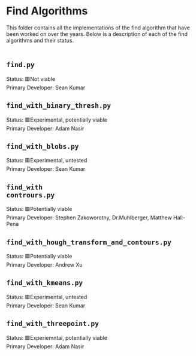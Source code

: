 # Find Algorithms
This folder contains all the implementations of the find algorithm that have been worked on over the years. Below is a description of each of the find algorithms and their status.<br><br>

## <code>find.py</code><br>
Status: 🟥Not viable<br>
Primary Developer: Sean Kumar

## <code>find_with_binary_thresh.py</code><br>
Status: 🟩Experimental, potentially viable<br>
Primary Developer: Adam Nasir

## <code>find_with_blobs.py</code><br>
Status: 🟥Experimental, untested<br>
Primary Developer: Sean Kumar

## <code>find_with contrours.py</code><br>
Status: 🟩Potentially viable<br>
Primary Developer: Stephen Zakoworotny, Dr.Muhlberger, Matthew Hall-Pena

## <code>find_with_hough_transform_and_contours.py</code><br>
Status: 🟩Potentially viable<br>
Primary Developer: Andrew Xu

## <code>find_with_kmeans.py</code><br>
Status: 🟥Experimental, untested<br>
Primary Developer: Sean Kumar

## <code>find_with_threepoint.py</code><br>
Status: 🟩Experiemntal, potentially viable<br>
Primary Developer: Adam Nasir

